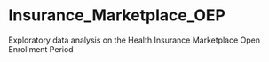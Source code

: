 # Insurance_Marketplace_OEP
Exploratory data analysis on the Health Insurance Marketplace Open Enrollment Period
